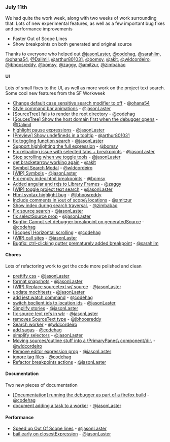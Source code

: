 ### July 11th

We had quite the work week, along with two weeks of work surrounding that. Lots of new experimental
features, as well as a few important bug fixes and performance improvements

* Faster Out of Scope Lines
* Show breakpoints on both generated and original source


Thanks to everyone who helped out
[@jasonLaster], [@codehag], [@sarahlim], [@ohana54], [@Dalimil], [@arthur801031], [@bomsy], [@aklt], [@wldcordeiro], [@jbhoosreddy], [@bomsy], [@zaggy], [@amitzur], [@zimbabao]

#### UI

Lots of small fixes to the UI, as well as more work on the project text search. Some cool new
features from the SF Workweek

* [Change default case sensitive search modifier to off][pr-5] - [@ohana54]
* [Style command bar animations][pr-6] - [@jasonLaster]
* [[SourceTree] fails to render the root directory][pr-9] - [@codehag]
* [[SoucesTree] Show the host domain first when the debugger opens][pr-11] - [@Dalimil]
* [highlight pause expressions][pr-12] - [@jasonLaster]
* [[Preview] Show undefineds in a tooltip][pr-17] - [@arthur801031]
* [fix toggling function search][pr-20] - [@jasonLaster]
* [Support highlighting the full expression][pr-21] - [@bomsy]
* [Fix reloading issue with selected tabs + breakpoints][pr-22] - [@jasonLaster]
* [Stop scrolling when we toggle tools][pr-23] - [@jasonLaster]
* [get bracketarrow working again][pr-24] - [@aklt]
* [Symbol Search Modal][pr-25] - [@wldcordeiro]
* [[WIP] Symbols][pr-26] - [@jasonLaster]
* [Fix empty index.html breakpoints][pr-33] - [@bomsy]
* [Added angular and rxjs to Library Frames][pr-34] - [@zaggy]
* [[WIP] toggle project text search][pr-35] - [@jasonLaster]
* [Html syntax highlight bug][pr-38] - [@jbhoosreddy]
* [Include comments in \out of scope\ locations][pr-39] - [@amitzur]
* [Show index during search traversal.][pr-40] - [@zimbabao]
* [Fix source search][pr-41] - [@jasonLaster]
* [fix selectSource prop][pr-43] - [@jasonLaster]
* [Bugfix: Cannot set debugger breakpoint on generatedSource][pr-44] - [@codehag]
* [[Scopes] Horizontal scrolling][pr-45] - [@codehag]
* [(WIP) call sites][pr-47] - [@jasonLaster]
* [Bugfix: ctrl-clicking gutter prematurely added breakpoint][pr-4] - [@sarahlim]

#### Chores

Lots of refactoring work to get the code more polished and clean

* [prettify css][pr-2] - [@jasonLaster]
* [format snapshots][pr-7] - [@jasonLaster]
* [(WIP) Replace sourcetext w/ source][pr-8] - [@jasonLaster]
* [update mochitests][pr-10] - [@jasonLaster]
* [add jest:watch command][pr-14] - [@codehag]
* [switch bpclient ids to location ids][pr-16] - [@jasonLaster]
* [Simplify stories][pr-18] - [@jasonLaster]
* [fix source text refs in wtr][pr-19] - [@jasonLaster]
* [removes SourceText type][pr-28] - [@jbhoosreddy]
* [Search worker][pr-27] - [@wldcordeiro]
* [add sagas][pr-29] - [@codehag]
* [simplify selectors][pr-30] - [@jasonLaster]
* [Moving sources/outline stuff into a \PrimaryPanes\ component/dir.][pr-31] - [@wldcordeiro]
* [Remove editor expression prop][pr-36] - [@jasonLaster]
* [ignore tag files][pr-42] - [@codehag]
* [Refactor breakpoints actions][pr-46] - [@jasonLaster]

#### Documentation

Two new pieces of documentation

* [[Documentation] running the debugger as part of a firefox build][pr-1] - [@codehag]
* [document adding a task to a worker][pr-37] - [@jasonLaster]

#### Performance

* [Speed up Out Of Scope lines][pr-0] - [@jasonLaster]
* [bail early on closestExpression][pr-15] - [@jasonLaster]



[pr-0]:https://github.com/firefox-devtools/debugger.html/pull/3184
[pr-1]:https://github.com/firefox-devtools/debugger.html/pull/3174
[pr-2]:https://github.com/firefox-devtools/debugger.html/pull/3187
[pr-3]:https://github.com/firefox-devtools/debugger.html/pull/3193
[pr-4]:https://github.com/firefox-devtools/debugger.html/pull/3196
[pr-5]:https://github.com/firefox-devtools/debugger.html/pull/3199
[pr-6]:https://github.com/firefox-devtools/debugger.html/pull/3194
[pr-7]:https://github.com/firefox-devtools/debugger.html/pull/3198
[pr-8]:https://github.com/firefox-devtools/debugger.html/pull/3190
[pr-9]:https://github.com/firefox-devtools/debugger.html/pull/3192
[pr-10]:https://github.com/firefox-devtools/debugger.html/pull/3202
[pr-11]:https://github.com/firefox-devtools/debugger.html/pull/2957
[pr-12]:https://github.com/firefox-devtools/debugger.html/pull/3195
[pr-13]:https://github.com/firefox-devtools/debugger.html/pull/3206
[pr-14]:https://github.com/firefox-devtools/debugger.html/pull/3212
[pr-15]:https://github.com/firefox-devtools/debugger.html/pull/3210
[pr-16]:https://github.com/firefox-devtools/debugger.html/pull/3163
[pr-17]:https://github.com/firefox-devtools/debugger.html/pull/3211
[pr-18]:https://github.com/firefox-devtools/debugger.html/pull/3208
[pr-19]:https://github.com/firefox-devtools/debugger.html/pull/3219
[pr-20]:https://github.com/firefox-devtools/debugger.html/pull/3201
[pr-21]:https://github.com/firefox-devtools/debugger.html/pull/3205
[pr-22]:https://github.com/firefox-devtools/debugger.html/pull/3220
[pr-23]:https://github.com/firefox-devtools/debugger.html/pull/3225
[pr-24]:https://github.com/firefox-devtools/debugger.html/pull/3224
[pr-25]:https://github.com/firefox-devtools/debugger.html/pull/3161
[pr-26]:https://github.com/firefox-devtools/debugger.html/pull/3229
[pr-27]:https://github.com/firefox-devtools/debugger.html/pull/3249
[pr-28]:https://github.com/firefox-devtools/debugger.html/pull/3244
[pr-29]:https://github.com/firefox-devtools/debugger.html/pull/3250
[pr-30]:https://github.com/firefox-devtools/debugger.html/pull/3248
[pr-31]:https://github.com/firefox-devtools/debugger.html/pull/3245
[pr-32]:https://github.com/firefox-devtools/debugger.html/pull/3268
[pr-33]:https://github.com/firefox-devtools/debugger.html/pull/3227
[pr-34]:https://github.com/firefox-devtools/debugger.html/pull/3241
[pr-35]:https://github.com/firefox-devtools/debugger.html/pull/3266
[pr-36]:https://github.com/firefox-devtools/debugger.html/pull/3265
[pr-37]:https://github.com/firefox-devtools/debugger.html/pull/3262
[pr-38]:https://github.com/firefox-devtools/debugger.html/pull/3271
[pr-39]:https://github.com/firefox-devtools/debugger.html/pull/3200
[pr-40]:https://github.com/firefox-devtools/debugger.html/pull/3230
[pr-41]:https://github.com/firefox-devtools/debugger.html/pull/3281
[pr-42]:https://github.com/firefox-devtools/debugger.html/pull/3278
[pr-43]:https://github.com/firefox-devtools/debugger.html/pull/3291
[pr-44]:https://github.com/firefox-devtools/debugger.html/pull/3284
[pr-45]:https://github.com/firefox-devtools/debugger.html/pull/3293
[pr-46]:https://github.com/firefox-devtools/debugger.html/pull/3289
[pr-47]:https://github.com/firefox-devtools/debugger.html/pull/3240
[@bomsy]:http://github.com/bomsy
[@zaggy]:http://github.com/zaggy
[@amitzur]:http://github.com/amitzur
[@zimbabao]:http://github.com/zimbabao
[@jasonLaster]:http://github.com/jasonLaster
[@codehag]:http://github.com/codehag
[@sarahlim]:http://github.com/sarahlim
[@ohana54]:http://github.com/ohana54
[@Dalimil]:http://github.com/Dalimil
[@arthur801031]:http://github.com/arthur801031
[@aklt]:http://github.com/aklt
[@wldcordeiro]:http://github.com/wldcordeiro
[@jbhoosreddy]:http://github.com/jbhoosreddy
